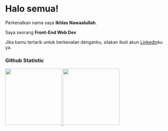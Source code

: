 # Halo semua! 

Perkenalkan nama saya **Ikhlas Nawaalullah**.<br>

Saya seorang **Front-End Web Dev** <br>

Jika kamu tertarik untuk berkenalan denganku, silakan ikuti akun [Linkedin](https://www.linkedin.com/in/nawaalullah/)ku ya.

### Github Statistic
<p align="left">
<a href="https://github.com/nawaalullah">
  <img height="180em" src="https://github-readme-stats-eight-theta.vercel.app/api?username=nawaalullah&show_icons=true&theme=algolia&include_all_commits=true&count_private=true"/>
  <img height="180em" src="https://github-readme-stats-eight-theta.vercel.app/api/top-langs/?username=nawaalullah&layout=compact&langs_count=8&theme=algolia"/>
</a>
</p>
